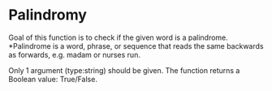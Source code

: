 # Palindromy

Goal of this function is to check if the given word is a palindrome.
*Palindrome is a word, phrase, or sequence that reads the same backwards as forwards, e.g. madam or nurses run.

Only 1 argument (type:string) should be given.
The function returns a Boolean value: True/False.
